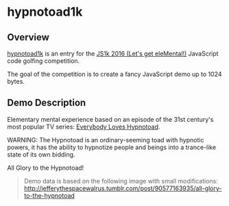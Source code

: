 hypnotoad1k
===========

Overview
--------
[hypnotoad1k](http://gaborbata.github.io/hypnotoad1k/) is an entry for the [JS1k 2016 (Let's get eleMental!)](http://js1k.com/2016-elemental/) JavaScript code golfing competition.

The goal of the competition is to create a fancy JavaScript demo up to 1024 bytes.

Demo Description
----------------
Elementary mental experience based on an episode of the 31st century's most popular TV series:
[Everybody Loves Hypnotoad](http://www.imdb.com/title/tt1151330/).

WARNING: The Hypnotoad is an ordinary-seeming toad with hypnotic powers,
it has the ability to hypnotize people and beings into a trance-like state of its own bidding.

All Glory to the Hypnotoad!

> Demo data is based on the following image with small modifications:
> http://jefferythespacewalrus.tumblr.com/post/90577163935/all-glory-to-the-hypnotoad
